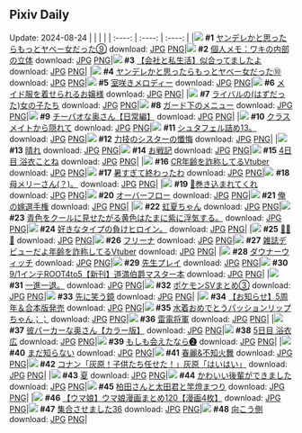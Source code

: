 ## Pixiv Daily
Update: 2024-08-24
|      |      |      |
| :----: | :----: | :----: |
|![](https://pixiv.microyu.workers.dev/c/240x480/img-master/img/2024/08/22/00/01/17/121711851_p0_master1200.jpg) **#1** [ヤンデレかと思ったらもっとヤベー女だった⑨](https://www.pixiv.net/artworks/121711851) download: [JPG](https://pixiv.microyu.workers.dev/img-original/img/2024/08/22/00/01/17/121711851_p0.jpg) [PNG](https://pixiv.microyu.workers.dev/img-original/img/2024/08/22/00/01/17/121711851_p0.png)|![](https://pixiv.microyu.workers.dev/c/240x480/img-master/img/2024/08/22/05/30/02/121718028_p0_master1200.jpg) **#2** [個人メモ：ワキの内部の立体](https://www.pixiv.net/artworks/121718028) download: [JPG](https://pixiv.microyu.workers.dev/img-original/img/2024/08/22/05/30/02/121718028_p0.jpg) [PNG](https://pixiv.microyu.workers.dev/img-original/img/2024/08/22/05/30/02/121718028_p0.png)|![](https://pixiv.microyu.workers.dev/c/240x480/img-master/img/2024/08/23/12/00/15/121751668_p0_master1200.jpg) **#3** [【会社と私生活】似合ってましたよ](https://www.pixiv.net/artworks/121751668) download: [JPG](https://pixiv.microyu.workers.dev/img-original/img/2024/08/23/12/00/15/121751668_p0.jpg) [PNG](https://pixiv.microyu.workers.dev/img-original/img/2024/08/23/12/00/15/121751668_p0.png)|
|![](https://pixiv.microyu.workers.dev/c/240x480/img-master/img/2024/08/23/00/00/51/121740717_p0_master1200.jpg) **#4** [ヤンデレかと思ったらもっとヤベー女だった➉](https://www.pixiv.net/artworks/121740717) download: [JPG](https://pixiv.microyu.workers.dev/img-original/img/2024/08/23/00/00/51/121740717_p0.jpg) [PNG](https://pixiv.microyu.workers.dev/img-original/img/2024/08/23/00/00/51/121740717_p0.png)|![](https://pixiv.microyu.workers.dev/c/240x480/img-master/img/2024/08/22/16/48/38/121727821_p0_master1200.jpg) **#5** [室咲きメロディー](https://www.pixiv.net/artworks/121727821) download: [JPG](https://pixiv.microyu.workers.dev/img-original/img/2024/08/22/16/48/38/121727821_p0.jpg) [PNG](https://pixiv.microyu.workers.dev/img-original/img/2024/08/22/16/48/38/121727821_p0.png)|![](https://pixiv.microyu.workers.dev/c/240x480/img-master/img/2024/08/23/00/40/37/121742150_p0_master1200.jpg) **#6** [メイド服を着せられるお嬢様](https://www.pixiv.net/artworks/121742150) download: [JPG](https://pixiv.microyu.workers.dev/img-original/img/2024/08/23/00/40/37/121742150_p0.jpg) [PNG](https://pixiv.microyu.workers.dev/img-original/img/2024/08/23/00/40/37/121742150_p0.png)|
|![](https://pixiv.microyu.workers.dev/c/240x480/img-master/img/2024/08/22/21/57/03/121736212_p0_master1200.jpg) **#7** [ライバルの(はずだった)女の子たち](https://www.pixiv.net/artworks/121736212) download: [JPG](https://pixiv.microyu.workers.dev/img-original/img/2024/08/22/21/57/03/121736212_p0.jpg) [PNG](https://pixiv.microyu.workers.dev/img-original/img/2024/08/22/21/57/03/121736212_p0.png)|![](https://pixiv.microyu.workers.dev/c/240x480/img-master/img/2024/08/23/21/21/14/121764304_p0_master1200.jpg) **#8** [ガード下のメニュー](https://www.pixiv.net/artworks/121764304) download: [JPG](https://pixiv.microyu.workers.dev/img-original/img/2024/08/23/21/21/14/121764304_p0.jpg) [PNG](https://pixiv.microyu.workers.dev/img-original/img/2024/08/23/21/21/14/121764304_p0.png)|![](https://pixiv.microyu.workers.dev/c/240x480/img-master/img/2024/08/22/01/07/49/121712084_p0_master1200.jpg) **#9** [チーパオな奥さん【日常編】](https://www.pixiv.net/artworks/121712084) download: [JPG](https://pixiv.microyu.workers.dev/img-original/img/2024/08/22/01/07/49/121712084_p0.jpg) [PNG](https://pixiv.microyu.workers.dev/img-original/img/2024/08/22/01/07/49/121712084_p0.png)|
|![](https://pixiv.microyu.workers.dev/c/240x480/img-master/img/2024/08/22/22/02/01/121736479_p0_master1200.jpg) **#10** [クラスメイトから隠れて](https://www.pixiv.net/artworks/121736479) download: [JPG](https://pixiv.microyu.workers.dev/img-original/img/2024/08/22/22/02/01/121736479_p0.jpg) [PNG](https://pixiv.microyu.workers.dev/img-original/img/2024/08/22/22/02/01/121736479_p0.png)|![](https://pixiv.microyu.workers.dev/c/240x480/img-master/img/2024/08/22/20/50/49/121733975_p0_master1200.jpg) **#11** [シュタフェル詰め13。](https://www.pixiv.net/artworks/121733975) download: [JPG](https://pixiv.microyu.workers.dev/img-original/img/2024/08/22/20/50/49/121733975_p0.jpg) [PNG](https://pixiv.microyu.workers.dev/img-original/img/2024/08/22/20/50/49/121733975_p0.png)|![](https://pixiv.microyu.workers.dev/c/240x480/img-master/img/2024/08/23/19/01/01/121759969_p0_master1200.jpg) **#12** [力技のシスターの懺悔](https://www.pixiv.net/artworks/121759969) download: [JPG](https://pixiv.microyu.workers.dev/img-original/img/2024/08/23/19/01/01/121759969_p0.jpg) [PNG](https://pixiv.microyu.workers.dev/img-original/img/2024/08/23/19/01/01/121759969_p0.png)|
|![](https://pixiv.microyu.workers.dev/c/240x480/img-master/img/2024/08/22/01/30/01/121714669_p0_master1200.jpg) **#13** [晴れ](https://www.pixiv.net/artworks/121714669) download: [JPG](https://pixiv.microyu.workers.dev/img-original/img/2024/08/22/01/30/01/121714669_p0.jpg) [PNG](https://pixiv.microyu.workers.dev/img-original/img/2024/08/22/01/30/01/121714669_p0.png)|![](https://pixiv.microyu.workers.dev/c/240x480/img-master/img/2024/08/23/20/01/36/121761714_p0_master1200.jpg) **#14** [お戦記](https://www.pixiv.net/artworks/121761714) download: [JPG](https://pixiv.microyu.workers.dev/img-original/img/2024/08/23/20/01/36/121761714_p0.jpg) [PNG](https://pixiv.microyu.workers.dev/img-original/img/2024/08/23/20/01/36/121761714_p0.png)|![](https://pixiv.microyu.workers.dev/c/240x480/img-master/img/2024/08/22/00/00/41/121711768_p0_master1200.jpg) **#15** [4日目 浴衣ことね](https://www.pixiv.net/artworks/121711768) download: [JPG](https://pixiv.microyu.workers.dev/img-original/img/2024/08/22/00/00/41/121711768_p0.jpg) [PNG](https://pixiv.microyu.workers.dev/img-original/img/2024/08/22/00/00/41/121711768_p0.png)|
|![](https://pixiv.microyu.workers.dev/c/240x480/img-master/img/2024/08/22/21/12/30/121734759_p0_master1200.jpg) **#16** [CR年齢を詐称してるVtuber](https://www.pixiv.net/artworks/121734759) download: [JPG](https://pixiv.microyu.workers.dev/img-original/img/2024/08/22/21/12/30/121734759_p0.jpg) [PNG](https://pixiv.microyu.workers.dev/img-original/img/2024/08/22/21/12/30/121734759_p0.png)|![](https://pixiv.microyu.workers.dev/c/240x480/img-master/img/2024/08/22/00/00/13/121711656_p0_master1200.jpg) **#17** [暑すぎて終わったわ](https://www.pixiv.net/artworks/121711656) download: [JPG](https://pixiv.microyu.workers.dev/img-original/img/2024/08/22/00/00/13/121711656_p0.jpg) [PNG](https://pixiv.microyu.workers.dev/img-original/img/2024/08/22/00/00/13/121711656_p0.png)|![](https://pixiv.microyu.workers.dev/c/240x480/img-master/img/2024/08/22/07/40/25/121719593_p0_master1200.jpg) **#18** [母メリーさん(？)。](https://www.pixiv.net/artworks/121719593) download: [JPG](https://pixiv.microyu.workers.dev/img-original/img/2024/08/22/07/40/25/121719593_p0.jpg) [PNG](https://pixiv.microyu.workers.dev/img-original/img/2024/08/22/07/40/25/121719593_p0.png)|
|![](https://pixiv.microyu.workers.dev/c/240x480/img-master/img/2024/08/22/21/53/11/121736074_p0_master1200.jpg) **#19** [🦚巻き込まれてくれ](https://www.pixiv.net/artworks/121736074) download: [JPG](https://pixiv.microyu.workers.dev/img-original/img/2024/08/22/21/53/11/121736074_p0.jpg) [PNG](https://pixiv.microyu.workers.dev/img-original/img/2024/08/22/21/53/11/121736074_p0.png)|![](https://pixiv.microyu.workers.dev/c/240x480/img-master/img/2024/08/22/19/51/55/121732142_p0_master1200.jpg) **#20** [オーバーフロー](https://www.pixiv.net/artworks/121732142) download: [JPG](https://pixiv.microyu.workers.dev/img-original/img/2024/08/22/19/51/55/121732142_p0.jpg) [PNG](https://pixiv.microyu.workers.dev/img-original/img/2024/08/22/19/51/55/121732142_p0.png)|![](https://pixiv.microyu.workers.dev/c/240x480/img-master/img/2024/08/23/17/50/02/121757902_p0_master1200.jpg) **#21** [俺の嫁選手権](https://www.pixiv.net/artworks/121757902) download: [JPG](https://pixiv.microyu.workers.dev/img-original/img/2024/08/23/17/50/02/121757902_p0.jpg) [PNG](https://pixiv.microyu.workers.dev/img-original/img/2024/08/23/17/50/02/121757902_p0.png)|
|![](https://pixiv.microyu.workers.dev/c/240x480/img-master/img/2024/08/22/00/06/59/121712183_p0_master1200.jpg) **#22** [虹夏ちゃん](https://www.pixiv.net/artworks/121712183) download: [JPG](https://pixiv.microyu.workers.dev/img-original/img/2024/08/22/00/06/59/121712183_p0.jpg) [PNG](https://pixiv.microyu.workers.dev/img-original/img/2024/08/22/00/06/59/121712183_p0.png)|![](https://pixiv.microyu.workers.dev/c/240x480/img-master/img/2024/08/23/18/52/17/121759647_p0_master1200.jpg) **#23** [青色をクールに見せたがる黄色はたまに紫に浮気する。](https://www.pixiv.net/artworks/121759647) download: [JPG](https://pixiv.microyu.workers.dev/img-original/img/2024/08/23/18/52/17/121759647_p0.jpg) [PNG](https://pixiv.microyu.workers.dev/img-original/img/2024/08/23/18/52/17/121759647_p0.png)|![](https://pixiv.microyu.workers.dev/c/240x480/img-master/img/2024/08/24/11/36/00/121763481_p0_master1200.jpg) **#24** [好きなタイプの負けヒロイン。](https://www.pixiv.net/artworks/121763481) download: [JPG](https://pixiv.microyu.workers.dev/img-original/img/2024/08/24/11/36/00/121763481_p0.jpg) [PNG](https://pixiv.microyu.workers.dev/img-original/img/2024/08/24/11/36/00/121763481_p0.png)|
|![](https://pixiv.microyu.workers.dev/c/240x480/img-master/img/2024/08/22/23/38/56/121739827_p0_master1200.jpg) **#25** [🎉🎉🎉](https://www.pixiv.net/artworks/121739827) download: [JPG](https://pixiv.microyu.workers.dev/img-original/img/2024/08/22/23/38/56/121739827_p0.jpg) [PNG](https://pixiv.microyu.workers.dev/img-original/img/2024/08/22/23/38/56/121739827_p0.png)|![](https://pixiv.microyu.workers.dev/c/240x480/img-master/img/2024/08/22/00/09/51/121712298_p0_master1200.jpg) **#26** [フリーナ](https://www.pixiv.net/artworks/121712298) download: [JPG](https://pixiv.microyu.workers.dev/img-original/img/2024/08/22/00/09/51/121712298_p0.jpg) [PNG](https://pixiv.microyu.workers.dev/img-original/img/2024/08/22/00/09/51/121712298_p0.png)|![](https://pixiv.microyu.workers.dev/c/240x480/img-master/img/2024/08/23/20/04/22/121761795_p0_master1200.jpg) **#27** [雑誌デビューだよ年齢を詐称してるVtuber](https://www.pixiv.net/artworks/121761795) download: [JPG](https://pixiv.microyu.workers.dev/img-original/img/2024/08/23/20/04/22/121761795_p0.jpg) [PNG](https://pixiv.microyu.workers.dev/img-original/img/2024/08/23/20/04/22/121761795_p0.png)|
|![](https://pixiv.microyu.workers.dev/c/240x480/img-master/img/2024/08/24/02/18/14/121715740_p0_master1200.jpg) **#28** [ダウナーウィッチ](https://www.pixiv.net/artworks/121715740) download: [JPG](https://pixiv.microyu.workers.dev/img-original/img/2024/08/24/02/18/14/121715740_p0.jpg) [PNG](https://pixiv.microyu.workers.dev/img-original/img/2024/08/24/02/18/14/121715740_p0.png)|![](https://pixiv.microyu.workers.dev/c/240x480/img-master/img/2024/08/23/17/01/17/121756864_p0_master1200.jpg) **#29** [先生プレイ](https://www.pixiv.net/artworks/121756864) download: [JPG](https://pixiv.microyu.workers.dev/img-original/img/2024/08/23/17/01/17/121756864_p0.jpg) [PNG](https://pixiv.microyu.workers.dev/img-original/img/2024/08/23/17/01/17/121756864_p0.png)|![](https://pixiv.microyu.workers.dev/c/240x480/img-master/img/2024/08/23/23/10/42/121767264_p0_master1200.jpg) **#30** [9/1インテROOT4to5【新刊】道満伯爵マスター本](https://www.pixiv.net/artworks/121767264) download: [JPG](https://pixiv.microyu.workers.dev/img-original/img/2024/08/23/23/10/42/121767264_p0.jpg) [PNG](https://pixiv.microyu.workers.dev/img-original/img/2024/08/23/23/10/42/121767264_p0.png)|
|![](https://pixiv.microyu.workers.dev/c/240x480/img-master/img/2024/08/23/06/30/29/121746946_p0_master1200.jpg) **#31** [一進一退。](https://www.pixiv.net/artworks/121746946) download: [JPG](https://pixiv.microyu.workers.dev/img-original/img/2024/08/23/06/30/29/121746946_p0.jpg) [PNG](https://pixiv.microyu.workers.dev/img-original/img/2024/08/23/06/30/29/121746946_p0.png)|![](https://pixiv.microyu.workers.dev/c/240x480/img-master/img/2024/08/23/19/58/44/121761346_p0_master1200.jpg) **#32** [ポケモンSVまとめ③](https://www.pixiv.net/artworks/121761346) download: [JPG](https://pixiv.microyu.workers.dev/img-original/img/2024/08/23/19/58/44/121761346_p0.jpg) [PNG](https://pixiv.microyu.workers.dev/img-original/img/2024/08/23/19/58/44/121761346_p0.png)|![](https://pixiv.microyu.workers.dev/c/240x480/img-master/img/2024/08/23/07/02/48/121747667_p0_master1200.jpg) **#33** [先に笑う鏡](https://www.pixiv.net/artworks/121747667) download: [JPG](https://pixiv.microyu.workers.dev/img-original/img/2024/08/23/07/02/48/121747667_p0.jpg) [PNG](https://pixiv.microyu.workers.dev/img-original/img/2024/08/23/07/02/48/121747667_p0.png)|
|![](https://pixiv.microyu.workers.dev/c/240x480/img-master/img/2024/08/23/06/00/19/121746889_p0_master1200.jpg) **#34** [【お知らせ】5周年＆合本版発売](https://www.pixiv.net/artworks/121746889) download: [JPG](https://pixiv.microyu.workers.dev/img-original/img/2024/08/23/06/00/19/121746889_p0.jpg) [PNG](https://pixiv.microyu.workers.dev/img-original/img/2024/08/23/06/00/19/121746889_p0.png)|![](https://pixiv.microyu.workers.dev/c/240x480/img-master/img/2024/08/22/01/06/42/121714116_p0_master1200.jpg) **#35** [水着おめでとうパッションリップちゃん；；](https://www.pixiv.net/artworks/121714116) download: [JPG](https://pixiv.microyu.workers.dev/img-original/img/2024/08/22/01/06/42/121714116_p0.jpg) [PNG](https://pixiv.microyu.workers.dev/img-original/img/2024/08/22/01/06/42/121714116_p0.png)|![](https://pixiv.microyu.workers.dev/c/240x480/img-master/img/2024/08/23/00/01/46/121740808_p0_master1200.jpg) **#36** [雷電将軍](https://www.pixiv.net/artworks/121740808) download: [JPG](https://pixiv.microyu.workers.dev/img-original/img/2024/08/23/00/01/46/121740808_p0.jpg) [PNG](https://pixiv.microyu.workers.dev/img-original/img/2024/08/23/00/01/46/121740808_p0.png)|
|![](https://pixiv.microyu.workers.dev/c/240x480/img-master/img/2024/08/23/00/02/38/121740868_p0_master1200.jpg) **#37** [彼パーカーな奥さん【カラー版】](https://www.pixiv.net/artworks/121740868) download: [JPG](https://pixiv.microyu.workers.dev/img-original/img/2024/08/23/00/02/38/121740868_p0.jpg) [PNG](https://pixiv.microyu.workers.dev/img-original/img/2024/08/23/00/02/38/121740868_p0.png)|![](https://pixiv.microyu.workers.dev/c/240x480/img-master/img/2024/08/23/00/00/33/121740668_p0_master1200.jpg) **#38** [5日目 浴衣広](https://www.pixiv.net/artworks/121740668) download: [JPG](https://pixiv.microyu.workers.dev/img-original/img/2024/08/23/00/00/33/121740668_p0.jpg) [PNG](https://pixiv.microyu.workers.dev/img-original/img/2024/08/23/00/00/33/121740668_p0.png)|![](https://pixiv.microyu.workers.dev/c/240x480/img-master/img/2024/08/23/23/35/21/121768908_p0_master1200.jpg) **#39** [もしも会えたなら❷](https://www.pixiv.net/artworks/121768908) download: [JPG](https://pixiv.microyu.workers.dev/img-original/img/2024/08/23/23/35/21/121768908_p0.jpg) [PNG](https://pixiv.microyu.workers.dev/img-original/img/2024/08/23/23/35/21/121768908_p0.png)|
|![](https://pixiv.microyu.workers.dev/c/240x480/img-master/img/2024/08/23/02/30/42/121744560_p0_master1200.jpg) **#40** [まだ知らない](https://www.pixiv.net/artworks/121744560) download: [JPG](https://pixiv.microyu.workers.dev/img-original/img/2024/08/23/02/30/42/121744560_p0.jpg) [PNG](https://pixiv.microyu.workers.dev/img-original/img/2024/08/23/02/30/42/121744560_p0.png)|![](https://pixiv.microyu.workers.dev/c/240x480/img-master/img/2024/08/22/00/28/49/121712915_p0_master1200.jpg) **#41** [春麗&不知火舞](https://www.pixiv.net/artworks/121712915) download: [JPG](https://pixiv.microyu.workers.dev/img-original/img/2024/08/22/00/28/49/121712915_p0.jpg) [PNG](https://pixiv.microyu.workers.dev/img-original/img/2024/08/22/00/28/49/121712915_p0.png)|![](https://pixiv.microyu.workers.dev/c/240x480/img-master/img/2024/08/22/17/57/08/121729220_p0_master1200.jpg) **#42** [コナン「灰原！子供たち任せた！」灰原「はいはい」](https://www.pixiv.net/artworks/121729220) download: [JPG](https://pixiv.microyu.workers.dev/img-original/img/2024/08/22/17/57/08/121729220_p0.jpg) [PNG](https://pixiv.microyu.workers.dev/img-original/img/2024/08/22/17/57/08/121729220_p0.png)|
|![](https://pixiv.microyu.workers.dev/c/240x480/img-master/img/2024/08/23/02/29/43/121744542_p0_master1200.jpg) **#43** [夏](https://www.pixiv.net/artworks/121744542) download: [JPG](https://pixiv.microyu.workers.dev/img-original/img/2024/08/23/02/29/43/121744542_p0.jpg) [PNG](https://pixiv.microyu.workers.dev/img-original/img/2024/08/23/02/29/43/121744542_p0.png)|![](https://pixiv.microyu.workers.dev/c/240x480/img-master/img/2024/08/22/20/07/52/121732714_p0_master1200.jpg) **#44** [かわいい後輩ができました](https://www.pixiv.net/artworks/121732714) download: [JPG](https://pixiv.microyu.workers.dev/img-original/img/2024/08/22/20/07/52/121732714_p0.jpg) [PNG](https://pixiv.microyu.workers.dev/img-original/img/2024/08/22/20/07/52/121732714_p0.png)|![](https://pixiv.microyu.workers.dev/c/240x480/img-master/img/2024/08/23/11/28/23/121751098_p0_master1200.jpg) **#45** [柏田さんと太田君と竿燈まつり](https://www.pixiv.net/artworks/121751098) download: [JPG](https://pixiv.microyu.workers.dev/img-original/img/2024/08/23/11/28/23/121751098_p0.jpg) [PNG](https://pixiv.microyu.workers.dev/img-original/img/2024/08/23/11/28/23/121751098_p0.png)|
|![](https://pixiv.microyu.workers.dev/c/240x480/img-master/img/2024/08/23/07/00/12/121747617_p0_master1200.jpg) **#46** [【ウマ娘】ウマ娘漫画まとめ120【漫画4枚】](https://www.pixiv.net/artworks/121747617) download: [JPG](https://pixiv.microyu.workers.dev/img-original/img/2024/08/23/07/00/12/121747617_p0.jpg) [PNG](https://pixiv.microyu.workers.dev/img-original/img/2024/08/23/07/00/12/121747617_p0.png)|![](https://pixiv.microyu.workers.dev/c/240x480/img-master/img/2024/08/22/17/32/05/121728695_p0_master1200.jpg) **#47** [集合させました36](https://www.pixiv.net/artworks/121728695) download: [JPG](https://pixiv.microyu.workers.dev/img-original/img/2024/08/22/17/32/05/121728695_p0.jpg) [PNG](https://pixiv.microyu.workers.dev/img-original/img/2024/08/22/17/32/05/121728695_p0.png)|![](https://pixiv.microyu.workers.dev/c/240x480/img-master/img/2024/08/23/02/28/18/121744517_p0_master1200.jpg) **#48** [向こう側](https://www.pixiv.net/artworks/121744517) download: [JPG](https://pixiv.microyu.workers.dev/img-original/img/2024/08/23/02/28/18/121744517_p0.jpg) [PNG](https://pixiv.microyu.workers.dev/img-original/img/2024/08/23/02/28/18/121744517_p0.png)|
